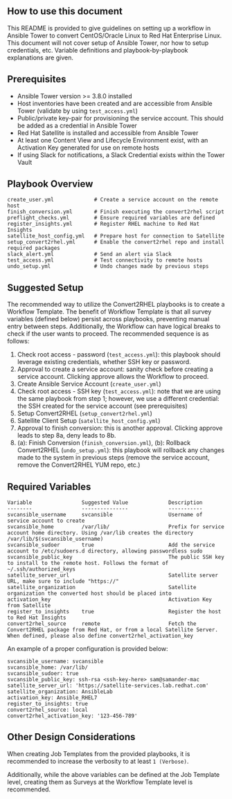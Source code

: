## How to use this document
This README is provided to give guidelines on setting up a workflow in Ansible Tower to convert CentOS/Oracle Linux to Red Hat Enterprise Linux. This document will not cover setup of Ansible Tower, nor how to setup credentials, etc. Variable definitions and playbook-by-playbook explanations are given.

## Prerequisites
- Ansible Tower version >= 3.8.0 installed
- Host inventories have been created and are accessible from Ansible Tower (validate by using `test_access.yml`)
- Public/private key-pair for provisioning the service account. This should be added as a credential in Ansible Tower
- Red Hat Satellite is installed and accessible from Ansible Tower
- At least one Content View and Lifecycle Environment exist, with an Activation Key generated for use on remote hosts
- If using Slack for notifications, a Slack Credential exists within the Tower Vault

## Playbook Overview
```
create_user.yml             # Create a service account on the remote host
finish_conversion.yml       # Finish executing the convert2rhel script
preflight_checks.yml        # Ensure required variables are defined
register_insights.yml       # Register RHEL machine to Red Hat Insights
satellite_host_config.yml   # Prepare host for connection to Satellite
setup_convert2rhel.yml      # Enable the convert2rhel repo and install required packages
slack_alert.yml             # Send an alert via Slack
test_access.yml             # Test connectivity to remote hosts
undo_setup.yml              # Undo changes made by previous steps
```

## Suggested Setup
The recommended way to utilize the Convert2RHEL playbooks is to create a Workflow Template. The benefit of Workflow Template is that all survey variables (defined below) persist across playbooks, preventing manual entry between steps. Additionally, the Workflow can have logical breaks to check if the user wants to proceed. The recommended sequence is as follows:

1. Check root access - password (`test_access.yml`): this playbook should leverage existing credentials, whether SSH key or password.
2. Approval to create a service account: sanity check before creating a service account. Clicking approve allows the Workflow to proceed.
3. Create Ansible Service Account (`create_user.yml`)
4. Check root access - SSH key (`test_access.yml`): note that we are using the same playbook from step 1; however, we use a different credential: the SSH created for the service account (see prerequisites)
5. Setup Convert2RHEL (`setup_convert2rhel.yml`)
6. Satellite Client Setup (`satellite_host_config.yml`)
7. Approval to finish conversion: this is another approval. Clicking approve leads to step 8a, deny leads to 8b.
8. (a): Finish Conversion (`finish_conversion.yml`), (b): Rollback Convert2RHEL (`undo_setup.yml`): this playbook will rollback any changes made to the system in previous steps (remove the service account, remove the Convert2RHEL YUM repo, etc.)

## Required Variables
```
Variable                Suggested Value             Description
--------                ---------------             -----------
svcansible_username     svcansible                  Username of service account to create
svcansible_home         /var/lib/                   Prefix for service account home directory. Using /var/lib creates the directory /var/lib/$(svcansible_username)
svcansible_sudoer       true                        Add the service account to /etc/sudoers.d directory, allowing passwordless sudo
svcansible_public_key                               The public SSH key to install to the remote host. Follows the format of ~/.ssh/authorized_keys
satellite_server_url                                Satellite server URL, make sure to include "https://"
satellite_organization                              Satellite organization the converted host should be placed into
activation_key                                      Activation Key from Satellite
register_to_insights    true                        Register the host to Red Hat Insights
convert2rhel_source     remote                      Fetch the Convert2RHEL package from Red Hat, or from a local Satellite Server. When defined, please also define convert2rhel_activation_key
```

An example of a proper configuration is provided below:
```
svcansible_username: svcansible
svcansible_home: /var/lib/
svcansible_sudoer: true
svcansible_public_key: ssh-rsa <ssh-key-here> sam@samander-mac
satellite_server_url: 'https://satellite-services.lab.redhat.com'
satellite_organization: AnsibleLab
activation_key: Ansible_RHEL7
register_to_insights: true
convert2rhel_source: local
convert2rhel_activation_key: '123-456-789'
```

## Other Design Considerations
When creating Job Templates from the provided playbooks, it is recommended to increase the verbosity to at least `1 (Verbose)`.

Additionally, while the above variables can be defined at the Job Template level, creating them as Surveys at the Workflow Template level is recommended.
